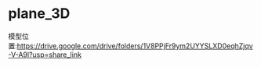 # plane_3D
模型位置:https://drive.google.com/drive/folders/1V8PPjFr9ym2UYYSLXD0eqhZjqv-V-A9l?usp=share_link
